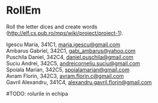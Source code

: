 # RollEm
Roll the letter dices and create words (http://elf.cs.pub.ro/mps/wiki/proiect/proiect-1).


Igescu Maria, 341C1, maria.igescu@gmail.com           
Ambarus Gabriel, 342C1, gabi_ambarus@yahoo.com           
Puschila Daniel, 342C4, daniel.puschila@gmail.com        
Suciu Andrei, 342C5, andreicorneliu.suciu@gmail.com   
Spoiala Marian, 342C5, spoialamarian@gmail.com          
Avram Florin, 342C3, avram.florin.c@gmail.com         
Gavril Alexandru, 341C4, alexandru.gavril.florin@gmail.com



#TODO: rolurile in echipa
